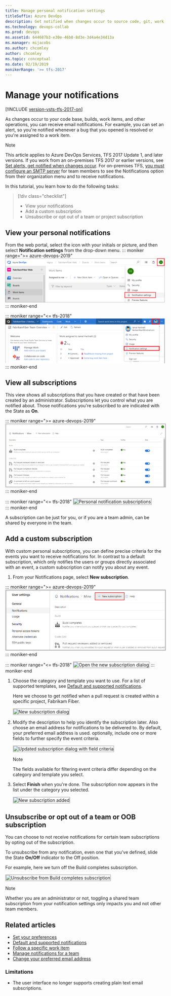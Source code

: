 ```yaml
---
title: Manage personal notification settings
titleSuffix: Azure DevOps
description: Get notified when changes occur to source code, git, work items, and builds when using Azure DevOps Services and Team Foundation Server (TFS)
ms.technology: devops-collab
ms.prod: devops
ms.assetid: 644687b3-e30e-46b0-8d3e-3d4a4e34d13a
ms.manager: mijacobs
ms.author: chcomley
author: chcomley
ms.topic: conceptual
ms.date: 02/19/2019
monikerRange: '>= tfs-2017'
---
```


# Manage your notifications

[!INCLUDE [version-vsts-tfs-2017-on](../_shared/version-tfs-2017-through-vsts.md)]

As changes occur to your code base, builds, work items, and other operations, you can receive email notifications. For example, you can set an alert, so you're notified whenever a bug that you opened is resolved or you're assigned to a work item.

>[!NOTE]  
>This article applies to Azure DevOps Services, TFS 2017 Update 1, and later versions. If you work from an on-premises TFS 2017 or earlier versions, see [Set alerts, get notified when changes occur](../boards/queries/alerts-and-notifications.md). For on-premises TFS, [you must configure an SMTP server](/azure/devops/server/admin/setup-customize-alerts) for team members to see the Notifications option from their organization menu and to  receive notifications.



In this tutorial, you learn how to do the following tasks:

> [!div class="checklist"]
> * View your notifications
> * Add a custom subscription
> * Unsubscribe or opt out of a team or project subscription

## View your personal notifications

From the web portal, select the icon with your initials or picture, and then select **Notification settings** from the drop-down menu.
::: moniker range=">= azure-devops-2019"
   ![Navigate to personal notifications page](_img/nav-personal-notifications-hub-newnav.png)  
::: moniker-end

::: moniker range="<= tfs-2018"
   ![Navigate to personal notifications page](_img/nav-personal-notifications-hub.png)  
::: moniker-end

## View all subscriptions

This view shows all subscriptions that you have created or that have been created by an administrator. Subscriptions let you control what you are notified about. Those notifications you're subscribed to are indicated with the State as **On**.

::: moniker range=">= azure-devops-2019"
<img src="_img/unsubscribe-personal-notifications-newnav.png" alt="Personal notification subscriptions" style="border: 2px solid #C3C3C3;" />
::: moniker-end

::: moniker range="<= tfs-2018"
<img src="_img/unsubscribe-personal-notifications.png" alt="Personal notification subscriptions" style="border: 2px solid #C3C3C3;" />  
::: moniker-end

A subscription can be just for you, or if you are a team admin, can be shared by everyone in the team.

## Add a custom subscription

With custom personal subscriptions, you can define precise criteria for the events you want to receive notifications for. In contrast to a default subscription, which only notifies the users or groups directly associated with an event, a custom subscription can notify you about any event.

1. From your Notifications page, select **New subscription**.

::: moniker range=">= azure-devops-2019"
   <img src="_img/manage-personal-notifications-new-subscription-newnav.png" alt="Open the new subscription dialog" style="border: 2px solid #C3C3C3;" />
::: moniker-end

::: moniker range="<= tfs-2018"
   <img src="_img/manage-personal-notifications-new-subscription.png" alt="Open the new subscription dialog" style="border: 2px solid #C3C3C3;" />
::: moniker-end

1. Choose the category and template you want to use. For a list of supported templates, see [Default and supported notifications](oob-built-in-notifications.md).

	Here we choose to get notified when a pull request is created within a specific project, Fabrikam Fiber.

	<img src="_img/manage-personal-notifications-new-subscription-dialog.png" alt="New subscription dialog" style="border: 2px solid #C3C3C3;" />

3. Modify the description to help you identify the subscription later. Also choose an email address for notifications to be delivered to. By default, your preferred email address is used. optionally, include one or more fields to further specify the event criteria.

	<img src="_img/manage-personal-notifications-complete-pull-request-subscription.png" alt="Updated subscription dialog with field criteria" style="border: 2px solid #C3C3C3;" />

	> [!NOTE]   
	> The fields available for filtering event criteria differ depending on the category and template you select.   

4. Select **Finish** when you're done. The subscription now appears in the list under the category you selected.

	<img src="_img/manage-personal-notifications-subscription-added.png" alt="New subscription added" style="border: 2px solid #C3C3C3;" />

## Unsubscribe or opt out of a team or OOB subscription

You can choose to not receive notifications for certain team subscriptions by opting out of the subscription.

To unsubscribe from any notification, even one that you've defined, slide the State **On/Off** indicator to the Off position.
 
For example, here we turn off the Build completes subscription.

<img src="_img/unsubscribe-from-build-completes.png" alt="Unsubscribe from Build completes subscription" style="border: 2px solid #C3C3C3;" />

>[!NOTE]  
>Whether you are an administrator or not, toggling a shared team subscription from your notification settings only impacts you and not other team members.



<!--- TFS 2017 Update 1 settings 
To manage your notification settings, select the Notifications option under the profile menu:
	
![Access personal notifications settings via the profile menu](../project/wiki/_img/personal-profile-menu.png)

Learn more about [team subscriptions](manage-team-notifications.md).

![Personal notification settings](../project/wiki/_img/personal-notifications.png)

From this view, you can create, edit, disable, or delete custom subscriptions that you have created for yourself. You can also see shared team subscriptions.

## Create a subscription

1. From your Notifications, choose **New**.
	
3. Select the type of activity you want to be notified about.
	
	![Select event category and template](../project/wiki/_img/new-sub-page1.png)

4. Provide a description to help you identify the subscription later. Also choose an email address for notifications to be delivered to. By default, your preferred email address is used.

	![Select event category and template](../project/wiki/_img/new-sub-description-and-delivery.png)

5. Choose whether you want to receive notifications about activity in all projects or only a specific project.

	![Select scope](../project/wiki/_img/new-sub-scope.png)

6. Optionally configure additional filter criteria.

	![Select scope](../project/wiki/_img/new-sub-filter-conditions.png)

7. Select **Finish** to save the new subscription.

## Opt out of a team subscription

You can choose to not receive notifications for certain team subscriptions by opt'ing out of the subscription.

1. Open your notifications settings from the profile menu.
	
	![Access personal notifications settings via the profile menu](../project/wiki/_img/personal-profile-menu.png)

2. Find the team subscription in the shared subscriptions section.

	![Shared subscriptions list](../project/wiki/_img/shared-sub.png)

3. Move the toggle to opt out of receiving notifications for this subscription.

    ![Opt'ed out of a shared sub](../project/wiki/_img/shared-sub-opt-out.png)

-->

## Related articles

- [Set your preferences](../organizations/settings/set-your-preferences.md)
- [Default and supported notifications](oob-built-in-notifications.md)
- [Follow a specific work item](../boards/work-items/follow-work-items.md)  
- [Manage notifications for a team](howto-manage-team-notifications.md)  
- [Change your preferred email address](change-email-address.md)

### Limitations

* The user interface no longer supports creating plain text email subscriptions.